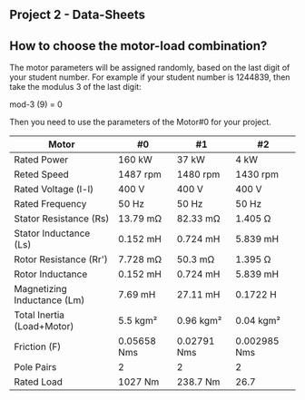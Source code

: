 ## Project 2 - Data-Sheets

## How to choose the motor-load combination?

The motor parameters will be assigned randomly, based on the last digit of your student number. For example if your student number is 1244839, then take the modulus 3 of the last digit:

mod-3 (9) = 0

Then you need to use the parameters of the Motor#0 for your project.



| Motor        | #0 | #1 | #2   |
|--------------|-----------|-------------------|---|
| Rated Power  |160 kW| 37 kW | 4 kW | 
| Reted Speed  |1487 rpm| 1480 rpm | 1430 rpm  | 
| Rated Voltage (l-l)  |400 V | 400 V | 400 V | 
| Rated Frequency  |50 Hz| 50 Hz | 50 Hz | 
| Stator Resistance (Rs) | 13.79 mΩ | 82.33 mΩ | 1.405 Ω  |
| Stator Inductance (Ls) | 0.152 mH | 0.724 mH | 5.839 mH |
| Rotor Resistance (Rr') | 7.728 mΩ | 50.3  mΩ | 1.395 Ω |
| Rotor Inductance | 0.152 mH  | 0.724 mH | 5.839 mH |
| Magnetizing Inductance (Lm) | 7.69 mH | 27.11 mH | 0.1722 H |
| Total Inertia (Load+Motor) | 5.5 kgm² | 0.96 kgm² | 0.04 kgm² |
| Friction (F) | 0.05658 Nms | 0.02791 Nms | 0.002985 Nms |
| Pole Pairs | 2 | 2 | 2 |
| Rated Load | 1027 Nm | 238.7 Nm | 26.7 |
